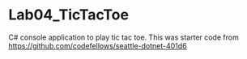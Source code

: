 # Lab04_TicTacToe
C# console application to play tic tac toe. This was starter code from https://github.com/codefellows/seattle-dotnet-401d6
